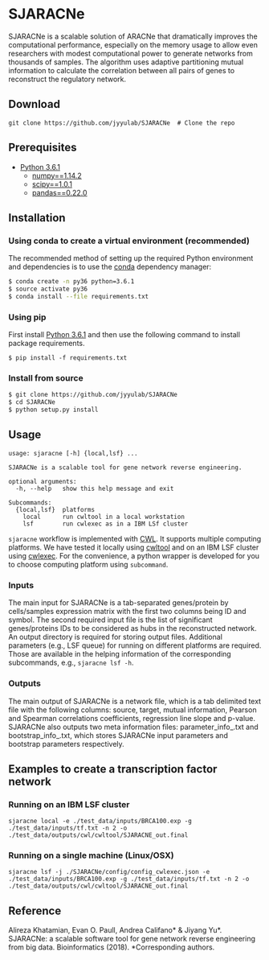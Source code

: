 # SJARACNe
SJARACNe is a scalable solution of ARACNe that dramatically improves the computational 
performance, especially on the memory usage to allow even researchers with modest 
computational power to generate networks from thousands of samples. The algorithm uses adaptive partitioning mutual information to calculate the
correlation between all pairs of genes to reconstruct the regulatory network.


## Download
```git clone https://github.com/jyyulab/SJARACNe  # Clone the repo```


## Prerequisites
* [Python 3.6.1](https://www.python.org/downloads/)
	* [numpy==1.14.2](https://www.scipy.org/scipylib/download.html)
	* [scipy==1.0.1](https://www.scipy.org/install.html)
	* [pandas==0.22.0](https://pandas.pydata.org/)


## Installation
### Using conda to create a virtual environment (recommended)
The recommended method of setting up the required Python environment and dependencies is to use the
[conda](https://conda.io/en/latest/) dependency manager:

```bash
$ conda create -n py36 python=3.6.1
$ source activate py36
$ conda install --file requirements.txt
```

### Using pip
First install [Python 3.6.1](https://www.python.org/downloads/) and then use the following command to install package requirements.

```$ pip install -f requirements.txt```


### Install from source
```bash
$ git clone https://github.com/jyyulab/SJARACNe
$ cd SJARACNe
$ python setup.py install
```

## Usage
```$ sjaracne 
usage: sjaracne [-h] {local,lsf} ...

SJARACNe is a scalable tool for gene network reverse engineering.

optional arguments:
  -h, --help   show this help message and exit

Subcommands:
  {local,lsf}  platforms
    local      run cwltool in a local workstation
    lsf        run cwlexec as in a IBM LSf cluster
```
```sjaracne``` workflow is implemented with [CWL](https://www.commonwl.org/). It supports multiple
 computing platforms. We have tested it locally using [cwltool](https://github.com/common-workflow-language/cwltool) 
 and on an IBM LSF cluster using [cwlexec](https://github.com/IBMSpectrumComputing/cwlexec). 
 For the convenience, a python wrapper is developed for you to choose computing platform using ```subcommand```.

### Inputs
The main input for SJARACNe is a tab-separated genes/protein by cells/samples expression matrix
with the first two columns being ID and symbol. The second required input file is the list of
significant genes/proteins IDs to be considered as hubs in the reconstructed network. An output directory is required
for storing output files. Additional parameters (e.g., LSF queue) for running on different platforms are required. 
Those are available in the helping information of the corresponding subcommands, e.g., ```sjaracne lsf -h```.

### Outputs
The main output of SJARACNe is a network file, which is a tab delimited text file with the following columns: source,
target, mutual information, Pearson and Spearman correlations coefficients, regression line slope and p-value. SJARACNe
also outputs two meta information files: parameter_info_.txt and bootstrap_info_.txt, which stores SJARACNe 
input parameters and bootstrap parameters respectively.

## Examples to create a transcription factor network
### Running on an IBM LSF cluster
```sjaracne local -e ./test_data/inputs/BRCA100.exp -g ./test_data/inputs/tf.txt -n 2 -o ./test_data/outputs/cwl/cwltool/SJARACNE_out.final```

### Running on a single machine (Linux/OSX) 
```sjaracne lsf -j ./SJARACNe/config/config_cwlexec.json -e ./test_data/inputs/BRCA100.exp -g ./test_data/inputs/tf.txt -n 2 -o ./test_data/outputs/cwl/cwltool/SJARACNE_out.final```

## Reference
Alireza Khatamian, Evan O. Paull, Andrea Califano* & Jiyang Yu*. SJARACNe: a scalable 
software tool for gene network reverse engineering from big data. Bioinformatics (2018). *Corresponding authors.
